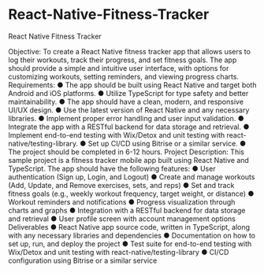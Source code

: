 # React-Native-Fitness-Tracker

React Native Fitness Tracker

Objective: To create a React Native fitness tracker app that allows users to log their workouts,
track their progress, and set fitness goals. The app should provide a simple and intuitive user
interface, with options for customizing workouts, setting reminders, and viewing progress
charts.
Requirements:
● The app should be built using React Native and target both Android and iOS
platforms.
● Utilize TypeScript for type safety and better maintainability.
● The app should have a clean, modern, and responsive UI/UX design.
● Use the latest version of React Native and any necessary libraries.
● Implement proper error handling and user input validation.
● Integrate the app with a RESTful backend for data storage and retrieval.
● Implement end-to-end testing with Wix/Detox and unit testing with
react-native/testing-library.
● Set up CI/CD using Bitrise or a similar service.
● The project should be completed in 6-12 hours.
Project Description:
This sample project is a fitness tracker mobile app built using React Native and TypeScript.
The app should have the following features:
● User authentication (Sign up, Login, and Logout)
● Create and manage workouts (Add, Update, and Remove exercises, sets, and reps)
● Set and track fitness goals (e.g., weekly workout frequency, target weight, or distance)
● Workout reminders and notifications
● Progress visualization through charts and graphs
● Integration with a RESTful backend for data storage and retrieval
● User profile screen with account management options
Deliverables
● React Native app source code, written in TypeScript, along with any necessary
libraries and dependencies
● Documentation on how to set up, run, and deploy the project
● Test suite for end-to-end testing with Wix/Detox and unit testing with
react-native/testing-library
● CI/CD configuration using Bitrise or a similar service
